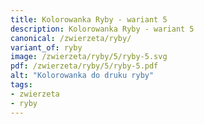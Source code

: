 ```yaml
---
title: Kolorowanka Ryby - wariant 5
description: Kolorowanka Ryby - wariant 5
canonical: /zwierzeta/ryby/
variant_of: ryby
image: /zwierzeta/ryby/5/ryby-5.svg
pdf: /zwierzeta/ryby/5/ryby-5.pdf
alt: "Kolorowanka do druku ryby"
tags:
- zwierzeta
- ryby
---
```

